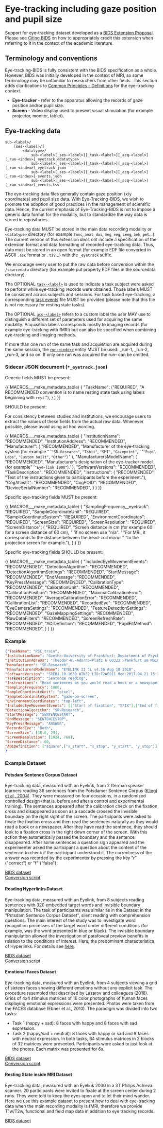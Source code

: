 # Eye-tracking including gaze position and pupil size

Support for eye-tracking dataset developed as a [BIDS Extension Proposal](../extensions.md#bids-extension-proposals).
Please see [Citing BIDS](../introduction.md#citing-bids) on how to appropriately credit this extension
when referring to it in the context of the academic literature.

## Terminology and conventions

Eye-tracking-BIDS is fully consistent with the BIDS specification as a whole.
However, BIDS was initially developed in the context of MRI,
so some terminology may be unfamiliar to researchers from other fields.
This section adds clarifications to [Common Principles - Definitions](../common-principles.html)
for the eye-tracking context.

-   **Eye-tracker** - refer to the apparatus allowing the records of gaze position and/or pupil size.
-   **Screen** - Video display used to present visual stimulation (for example projector, monitor, tablet).

## Eye-tracking data

```Text
sub-<label>/
    [ses-<label>/]
        <datatype>/
            sub-<label>[_ses-<label>][_task-<label>][_acq-<label>][_run-<index>]_eyetrack.<datatype>
            sub-<label>[_ses-<label>][_task-<label>][_acq-<label>][_run-<index>]_eyetrack.json
            sub-<label>[_ses-<label>][_task-<label>][_acq-<label>][_run-<index>]_events.json
            sub-<label>[_ses-<label>][_task-<label>][_acq-<label>][_run-<index>]_events.tsv
```

The eye-tracking data files generally contain gaze position (x/y coordinates) and pupil size data.
With Eye-Tracking-BIDS, we wish to promote the adoption of good practices i
n the management of scientific data.
Hence, the current emphasis of Eye-Tracking-BIDS is not to impose a generic data format for the modality,
but to standardize the way data is stored in repositories.

Eye-tracking data MUST be stored in the main data recording modality or `<datatype>` directory
(for example `func`, `anat`, `dwi`, `meg`, `eeg`, `ieeg`, `beh`, `pet`...).
The current version of this extension *does not* include a specification of the extension format
and data formatting of recorded eye-tracking data. Thus, data must be stored in an open format
(for example EDF file converted in ASCII `.asc` format or `.tsv`...) with the `_eyetrack` suffix.

We encourage every user to put the raw data before conversion within the `/sourcedata` directory
(for example put property EDF files in the sourcedata directory).

The OPTIONAL [`task-<label>`](../appendices/entities.md#task) is used to indicate
a task subject were asked to perform while eye-tracking records were obtained.
Those labels MUST be consistent across subjects and sessions. For task based eye-tracking,
a corresponding [task events](../modality-specific-files/task-events.md) file MUST be provided
(please note that this file is not necessary for resting state tasks).

The OPTIONAL [`acq-<label>`](../appendices/entities.md#acq) refers
to a custom label the user MAY use to distinguish a different set of parameters used
for acquiring the same modality. Acquisition labels corresponds mostly to imaging records
(for example eye-tracking with fMRI) but can also be specified when combining eye-tracking and imaging methods.

If more than one run of the same task and acquisition are acquired during the same session,
the [`run-<index>`](../appendices/entities.md#run) entity MUST be used:
_run-1, _run-2, _run-3, and so on. If only one run was acquired the run-<index> can be omitted.

### Sidecar JSON document (`*_eyetrack.json`)

Generic fields MUST be present:

{{ MACROS___make_metadata_table(
   {
      "TaskName": ("REQUIRED", "A RECOMMENDED convention is to name resting state task using labels beginning with `rest`."),
   }
) }}

SHOULD be present:

For consistency between studies and institutions, we encourage users to extract the values of these fields
from the actual raw data. Whenever possible, please avoid using ad hoc wording.

{{ MACROS___make_metadata_table(
   {
      "InstitutionName": "RECOMMENDED",
      "InstitutionAddress": "RECOMMENDED",
      "Manufacturer": (
         "RECOMMENDED",
         "Manufacturer of the eye-tracking system (for example "
         '`"SR-Research"`, `"Tobii"`, `"SMI"`, `"Gazepoint"`, '
         '`"Pupil Labs"`, `"Custom built"`, `"Other"`) '
      ),
      "ManufacturersModelName": (
         "RECOMMENDED",
         "Manufacturer's designation of the eye-tracker model (for example"
         '`"Eye-link 1000"`).'
         ),
      "SoftwareVersions": "RECOMMENDED",
      "TaskDescription": "RECOMMENDED",
      "Instructions": (
         "RECOMMENDED",
         "Text of the instructions given to participants before the experiment."),
      "CogAtlasID": "RECOMMENDED",
      "CogPOID": "RECOMMENDED",
      "DeviceSerialNumber": "RECOMMENDED",
   }
) }}

Specific eye-tracking fields MUST be present:

{{ MACROS___make_metadata_table(
   {
      "SamplingFrequency__eyetrack": "REQUIRED",
      "SampleCoordinateUnit": "REQUIRED",
      "SampleCoordinateSystem": "REQUIRED",
      "EnvironmentCoordinates": "REQUIRED",
      "ScreenSize": "REQUIRED",
      "ScreenResolution": "REQUIRED",
      "ScreenDistance": (
         "REQUIRED",
         "Screen distance in cm (for example 60 for a screen distance of 60 cm), "
         'if no screen use "n/a". '
         "For MRI, it corresponds to the distance between the head-coil mirror "
         "to the projection screen for example."),
   }
) }}

Specific eye-tracking fields SHOULD be present:

{{ MACROS___make_metadata_table(
   {
      "IncludedEyeMovementEvents": "RECOMMENDED",
      "DetectionAlgorithm": "RECOMMENDED",
      "DetectionAlgorithmSettings": "RECOMMENDED",
      "StartMessage": "RECOMMENDED",
      "EndMessage": "RECOMMENDED",
      "KeyPressMessage": "RECOMMENDED",
      "CalibrationType": "RECOMMENDED",
      "CalibrationUnit": "RECOMMENDED",
      "CalibrationPosition": "RECOMMENDED",
      "MaximalCalibrationError": "RECOMMENDED",
      "AverageCalibrationError": "RECOMMENDED",
      "CalibrationList": "RECOMMENDED",
      "RecordedEye": "RECOMMENDED",
      "EyeCameraSettings": "RECOMMENDED",
      "FeatureDetectionSettings": "RECOMMENDED",
      "GazeMappingSettings": "RECOMMENDED",
      "RawDataFilters": "RECOMMENDED",
      "ScreenRefreshRate": "RECOMMENDED",
      "AOIDefinition": "RECOMMENDED",
      "PupilFitMethod": "RECOMMENDED",
   }
) }}

### Example

```JSON
{"TaskName": "PSC_train",
"InstitutionName": "Goethe-University of Frankfurt; Department of Psychology",
"InstitutionAdress": "Theodor-W.-Adorno-Platz 6 60323 Frankfurt am Main; Germany",
"Manufacturer": "SR-Research",
"ManufacturersModelName": "EYELINK II CL v4.56 Aug 18 2010",
"SoftwareVersion": "SREB1.10.1630 WIN32 LID:F2AE011 Mod:2017.04.21 15:19 CEST",
"TaskDescription": "Sentence reading",
"Instructions": "Read sentences as you would read a book or a newspaper",
"SamplingFrequency": 1000,
"SampleCoordinateUnit": "pixel",
"SampleCoordinateSystem": "gaze-on-screen",
"EnvironmentCoordinates": "top-left",
"IncludedEyeMovementEvents": [["Start of fixation", "SFIX"],["End of fixation", "EFIX"],["Start of saccade", "SSACC"], ["End of saccade", "ESACC"],["Start of blink", "SBLINK"], ["End of blink", "EBLINK"]],
"DetectionAlgorithm": "SR-Research",
"StartMessage": "SENTENCESTART",
"EndMessage": "SENTENCESTOP",
"KeyPressMessage": "ANSWER",
"RecordedEye": "Both",
"ScreenSize": [38.6, 29],
"ScreenResolution": [1024, 768],
"ScreenDistance": 60,
"AOIDefinition": ["square",["x_start", "x_stop", "y_start", "y_stop"]] ,
}
```

### Example Dataset

#### Potsdam Sentence Corpus Dataset

Eye-tracking data, measured with an Eyelink, from 2 German speaker learners reading 36 sentences
from the Potsdamer Sentence Corpus ([Kliegl et al., 2004](https://doi.org/10.1080/09541440340000213)).
They were measured on four occasions, in a randomized controlled design
(that is, before and after a control and experimental training).
The sentences appeared after the calibration check on the fixation cross and disappeared
as soon as a saccade crossed the invisible boundary on the right sight of the screen.
The participants were asked to fixate the fixation cross and then read the sentences naturally
as they would read a book or a newspaper.
After they have read the sentence, they should look to a fixation cross in the right down corner of the screen.
With this action they automatically passed the boundary and the sentence disappeared.
After some sentences a question sign appeared and the experimenter asked the participant a question
about the content of the sentence to check if the participant understood it.
The correctness of the answer was recorded by the experimenter by pressing the key "r" ("correct") or "f" ("false").

[BIDS dataset](https://github.com/greckla/Eye-Tracking-BIDS/tree/master/PSC_train/PSC_train_raw_data_BIDS)<br />
[Conversion script](https://github.com/greckla/Eye-Tracking-BIDS/blob/master/PSC_train/from_asc_to_BIDS_asc.Rmd)

#### Reading Hyperlinks Dataset

Eye-tracking data, measured with an Eyelink, from 8 subjects reading sentences with 320 embedded target words
and invisible boundary manipulation.
The task of participants was similar as in the Dataset in the "Potsdam Sentence Corpus Dataset",
silent reading with comprehension questions.
The main interest of the study was to investigate word recognition processes of the target word under different conditions
(for example, was the word presented in blue or black). The invisible boundary manipulation
allowed the investigation of parafoveal preview benefits in relation to the conditions of interest.
Here, the predominant characteristics of Hyperlinks.
For details see [here](https://doi.org/10.7717/peerj.2467).

[BIDS dataset](https://github.com/greckla/Eye-Tracking-BIDS/tree/master/hyperlink/hyperlinks_raw_data_BIDS)<br />
[Conversion script](https://github.com/greckla/Eye-Tracking-BIDS/blob/master/hyperlink/from_asc_to_BIDS_asc.Rmd)

#### Emotional Faces Dataset

Eye-tracking data, measured with an Eyelink, from 4 subjects viewing a grid of sixteen faces
showing different emotions without any explicit task. The procedure resembled that described by Lazarov and colleagues (2018).
Grids of 4x4 stimulus matrices of 16 color photographs of human faces displaying emotional expressions were presented.
Photos were taken from the FACES database (Ebner et al., 2010). The paradigm was divided into two tasks:
-   Task 1 (happy + sad): 8 faces with happy and 8 faces with sad expression.
-   Task 2 (happy/sad + neutral): 8 faces with happy or sad and 8 faces with neutral expression.
In both tasks, 64 stimulus matrices in 2 blocks of 32 matrices were presented.
Participants were asked to just look at the photos. Each matrix was presented for 6s.

[BIDS dataset](https://github.com/greckla/Eye-Tracking-BIDS/tree/master/emotional_faces/freeviewfaces_raw_data_BIDS)<br />
[Conversion script](https://github.com/greckla/Eye-Tracking-BIDS/blob/master/emotional_faces/from_asc_to_BIDS_asc.Rmd)

#### Resting State inside MRI Dataset

Eye-tracking data, measured with an Eyelink 2000 in a 3T Philips Achieva scanner.
20 participants were invited to fixate at the screen center during 2 runs.
They were told to keep the eyes open and to let their mind wander.
Here we use this example dataset to present how to deal with eye-tracking data when the main recording
modality is fMRI, therefore we provide T1w/T2w, functional and field map data in addition to eye tracking records.

[BIDS dataset](https://openneuro.org/datasets/ds004158/versions/1.0.1)
